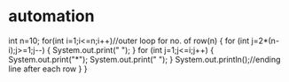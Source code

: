 # automation
int n=10;
	for(int i=1;i<=n;i++)//outer loop for no. of row(n)
		{
		for (int j=2*(n-i);j>=1;j--) {
			System.out.print(" ");
		}
		for (int j=1;j<=i;j++) {
			System.out.print("*");
			System.out.print(" ");
		}
		System.out.println();//ending line after each row
	}
}
